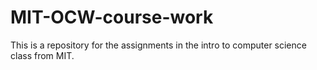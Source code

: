 # MIT-OCW-course-work

This is a repository for the assignments in the intro to computer science class from MIT.

